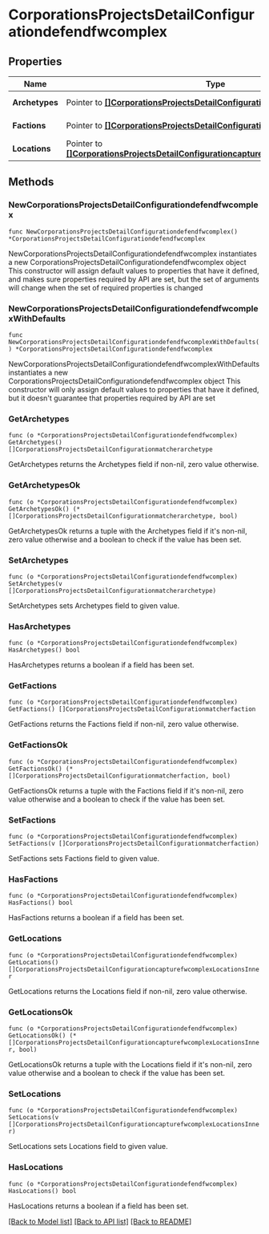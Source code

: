 # CorporationsProjectsDetailConfigurationdefendfwcomplex

## Properties

Name | Type | Description | Notes
------------ | ------------- | ------------- | -------------
**Archetypes** | Pointer to [**[]CorporationsProjectsDetailConfigurationmatcherarchetype**](CorporationsProjectsDetailConfigurationmatcherarchetype.md) | Archetype of complex | [optional] 
**Factions** | Pointer to [**[]CorporationsProjectsDetailConfigurationmatcherfaction**](CorporationsProjectsDetailConfigurationmatcherfaction.md) | Faction to defend for | [optional] 
**Locations** | Pointer to [**[]CorporationsProjectsDetailConfigurationcapturefwcomplexLocationsInner**](CorporationsProjectsDetailConfigurationcapturefwcomplexLocationsInner.md) | Location of complex | [optional] 

## Methods

### NewCorporationsProjectsDetailConfigurationdefendfwcomplex

`func NewCorporationsProjectsDetailConfigurationdefendfwcomplex() *CorporationsProjectsDetailConfigurationdefendfwcomplex`

NewCorporationsProjectsDetailConfigurationdefendfwcomplex instantiates a new CorporationsProjectsDetailConfigurationdefendfwcomplex object
This constructor will assign default values to properties that have it defined,
and makes sure properties required by API are set, but the set of arguments
will change when the set of required properties is changed

### NewCorporationsProjectsDetailConfigurationdefendfwcomplexWithDefaults

`func NewCorporationsProjectsDetailConfigurationdefendfwcomplexWithDefaults() *CorporationsProjectsDetailConfigurationdefendfwcomplex`

NewCorporationsProjectsDetailConfigurationdefendfwcomplexWithDefaults instantiates a new CorporationsProjectsDetailConfigurationdefendfwcomplex object
This constructor will only assign default values to properties that have it defined,
but it doesn't guarantee that properties required by API are set

### GetArchetypes

`func (o *CorporationsProjectsDetailConfigurationdefendfwcomplex) GetArchetypes() []CorporationsProjectsDetailConfigurationmatcherarchetype`

GetArchetypes returns the Archetypes field if non-nil, zero value otherwise.

### GetArchetypesOk

`func (o *CorporationsProjectsDetailConfigurationdefendfwcomplex) GetArchetypesOk() (*[]CorporationsProjectsDetailConfigurationmatcherarchetype, bool)`

GetArchetypesOk returns a tuple with the Archetypes field if it's non-nil, zero value otherwise
and a boolean to check if the value has been set.

### SetArchetypes

`func (o *CorporationsProjectsDetailConfigurationdefendfwcomplex) SetArchetypes(v []CorporationsProjectsDetailConfigurationmatcherarchetype)`

SetArchetypes sets Archetypes field to given value.

### HasArchetypes

`func (o *CorporationsProjectsDetailConfigurationdefendfwcomplex) HasArchetypes() bool`

HasArchetypes returns a boolean if a field has been set.

### GetFactions

`func (o *CorporationsProjectsDetailConfigurationdefendfwcomplex) GetFactions() []CorporationsProjectsDetailConfigurationmatcherfaction`

GetFactions returns the Factions field if non-nil, zero value otherwise.

### GetFactionsOk

`func (o *CorporationsProjectsDetailConfigurationdefendfwcomplex) GetFactionsOk() (*[]CorporationsProjectsDetailConfigurationmatcherfaction, bool)`

GetFactionsOk returns a tuple with the Factions field if it's non-nil, zero value otherwise
and a boolean to check if the value has been set.

### SetFactions

`func (o *CorporationsProjectsDetailConfigurationdefendfwcomplex) SetFactions(v []CorporationsProjectsDetailConfigurationmatcherfaction)`

SetFactions sets Factions field to given value.

### HasFactions

`func (o *CorporationsProjectsDetailConfigurationdefendfwcomplex) HasFactions() bool`

HasFactions returns a boolean if a field has been set.

### GetLocations

`func (o *CorporationsProjectsDetailConfigurationdefendfwcomplex) GetLocations() []CorporationsProjectsDetailConfigurationcapturefwcomplexLocationsInner`

GetLocations returns the Locations field if non-nil, zero value otherwise.

### GetLocationsOk

`func (o *CorporationsProjectsDetailConfigurationdefendfwcomplex) GetLocationsOk() (*[]CorporationsProjectsDetailConfigurationcapturefwcomplexLocationsInner, bool)`

GetLocationsOk returns a tuple with the Locations field if it's non-nil, zero value otherwise
and a boolean to check if the value has been set.

### SetLocations

`func (o *CorporationsProjectsDetailConfigurationdefendfwcomplex) SetLocations(v []CorporationsProjectsDetailConfigurationcapturefwcomplexLocationsInner)`

SetLocations sets Locations field to given value.

### HasLocations

`func (o *CorporationsProjectsDetailConfigurationdefendfwcomplex) HasLocations() bool`

HasLocations returns a boolean if a field has been set.


[[Back to Model list]](../README.md#documentation-for-models) [[Back to API list]](../README.md#documentation-for-api-endpoints) [[Back to README]](../README.md)



